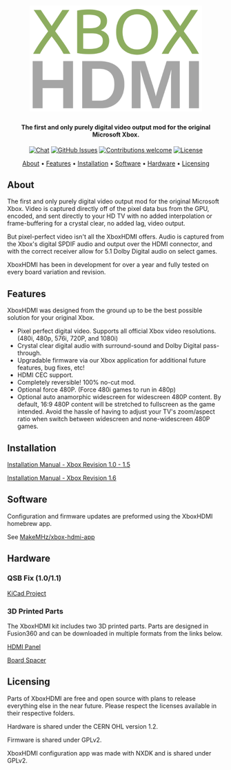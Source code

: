 <h1 align="center">
  <br>
  <a href="https://xboxhdmi.com/"><img src="manual/images/MakeMHz-Logo.png" alt="XboxHDMI" width="400"></a>
  <br>
</h1>
<h4 align="center">The first and only purely digital video output mod for the original Microsoft Xbox.</h4>
<p align="center">
 <a href=""><img src="https://img.shields.io/discord/643467096906399804.svg" alt="Chat"></a>
 <a href="https://github.com/MakeMHz/xbox-hdmi/issues"><img src="https://img.shields.io/github/issues/MakeMHz/xbox-hdmi.svg" alt="GitHub Issues"></a>
 <a href=""><img src="https://img.shields.io/badge/contributions-welcome-orange.svg" alt="Contributions welcome"></a>
 <a href="https://opensource.org/licenses/MIT"><img src="https://img.shields.io/github/license/MakeMHz/xbox-hdmi.svg?color=green" alt="License"></a>
</p>
<p align="center">
  <a href="#about">About</a> •
  <a href="#features">Features</a> •
  <a href="#installation">Installation</a> •
  <a href="#software">Software</a> •
  <a href="#hardware">Hardware</a> •
  <a href="#licensing">Licensing</a>
</p>

## About
The first and only purely digital video output mod for the original Microsoft Xbox. Video is captured directly off of the pixel data bus from the GPU, encoded, and sent directly to your HD TV with no added interpolation or frame-buffering for a crystal clear, no added lag, video output.

But pixel-perfect video isn't all the XboxHDMI offers. Audio is captured from the Xbox's digital SPDIF audio and output over the HDMI connector, and with the correct receiver allow for 5.1 Dolby Digital audio on select games.

XboxHDMI has been in development for over a year and fully tested on every board variation and revision.

## Features
XboxHDMI was designed from the ground up to be the best possible solution for your original Xbox.

  *  Pixel perfect digital video. Supports all official Xbox video resolutions. (480i, 480p, 576i, 720P, and 1080i)
  *  Crystal clear digital audio with surround-sound and Dolby Digital pass-through.
  *  Upgradable firmware via our Xbox application for additional future features, bug fixes, etc!
  *  HDMI CEC support.
  *  Completely reversible! 100% no-cut mod.
  *  Optional force 480P. (Force 480i games to run in 480p)
  *  Optional auto anamorphic widescreen for widescreen 480P content. By default, 16:9 480P content will be stretched to fullscreen as the game intended. Avoid the hassle of having to adjust your TV's zoom/aspect ratio when switch between widescreen and none-widescreen 480P games.

## Installation
[Installation Manual - Xbox Revision 1.0 - 1.5](manual/Installation%20Manual%20(Xbox%20Revision%201.0%20-%201.5).md)

[Installation Manual - Xbox Revision 1.6](manual/Installation%20Manual%20(Xbox%20Revision%201.6).md)

## Software
Configuration and firmware updates are preformed using the XboxHDMI homebrew app.

See [MakeMHz/xbox-hdmi-app](https://github.com/MakeMHz/xbox-hdmi-app)

## Hardware
### QSB Fix (1.0/1.1)
[KiCad Project](board/1_0_fix)

### 3D Printed Parts
The XboxHDMI kit includes two 3D printed parts. Parts are designed in Fusion360 and can be downloaded in multiple formats from the links below.

[HDMI Panel](https://a360.co/3l2h5Ya)

[Board Spacer](https://a360.co/30kox9a)

## Licensing
Parts of XboxHDMI are free and open source with plans to release everything else in the near future. Please respect the licenses available in their respective folders.

Hardware is shared under the CERN OHL version 1.2.

Firmware is shared under GPLv2.

XboxHDMI configuration app was made with NXDK and is shared under GPLv2.

